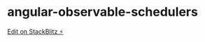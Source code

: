 # angular-observable-schedulers

[Edit on StackBlitz ⚡️](https://stackblitz.com/edit/angular-observable-schedulers)